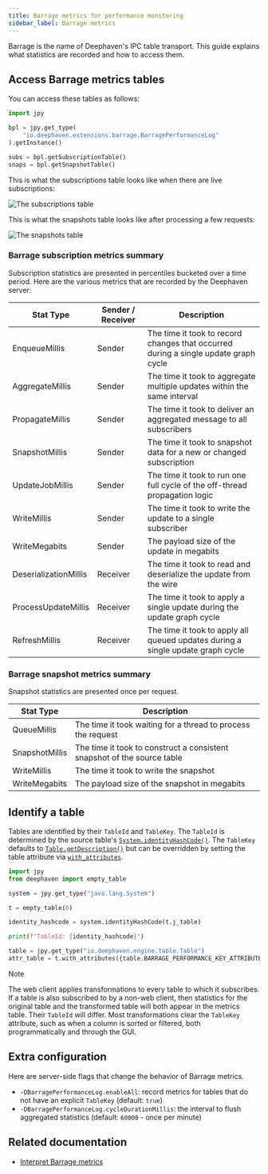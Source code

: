 ```yaml
---
title: Barrage metrics for performance monitoring
sidebar_label: Barrage metrics
---
```


Barrage is the name of Deephaven's IPC table transport. This guide explains what statistics are recorded and how to access them.

## Access Barrage metrics tables

You can access these tables as follows:

```python order=null
import jpy

bpl = jpy.get_type(
    "io.deephaven.extensions.barrage.BarragePerformanceLog"
).getInstance()

subs = bpl.getSubscriptionTable()
snaps = bpl.getSnapshotTable()
```

This is what the subscriptions table looks like when there are live subscriptions:

![The subscriptions table](../../assets/how-to/barragePerformance_subscriptions.png)

This is what the snapshots table looks like after processing a few requests:

![The snapshots table](../../assets/how-to/barragePerformance_snapshots.png)

### Barrage subscription metrics summary

Subscription statistics are presented in percentiles bucketed over a time period. Here are the various metrics that are recorded by the Deephaven server:

| Stat Type             | Sender / Receiver | Description                                                                         |
| --------------------- | ----------------- | ----------------------------------------------------------------------------------- |
| EnqueueMillis         | Sender            | The time it took to record changes that occurred during a single update graph cycle |
| AggregateMillis       | Sender            | The time it took to aggregate multiple updates within the same interval             |
| PropagateMillis       | Sender            | The time it took to deliver an aggregated message to all subscribers                |
| SnapshotMillis        | Sender            | The time it took to snapshot data for a new or changed subscription                 |
| UpdateJobMillis       | Sender            | The time it took to run one full cycle of the off-thread propagation logic          |
| WriteMillis           | Sender            | The time it took to write the update to a single subscriber                         |
| WriteMegabits         | Sender            | The payload size of the update in megabits                                          |
| DeserializationMillis | Receiver          | The time it took to read and deserialize the update from the wire                   |
| ProcessUpdateMillis   | Receiver          | The time it took to apply a single update during the update graph cycle             |
| RefreshMillis         | Receiver          | The time it took to apply all queued updates during a single update graph cycle     |

### Barrage snapshot metrics summary

Snapshot statistics are presented once per request.

| Stat Type      | Description                                                             |
| -------------- | ----------------------------------------------------------------------- |
| QueueMillis    | The time it took waiting for a thread to process the request            |
| SnapshotMillis | The time it took to construct a consistent snapshot of the source table |
| WriteMillis    | The time it took to write the snapshot                                  |
| WriteMegabits  | The payload size of the snapshot in megabits                            |

## Identify a table

Tables are identified by their `TableId` and `TableKey`. The `TableId` is determined by the source table's [`System.identityHashCode()`](https://docs.oracle.com/en/java/javase/21/docs/api/java.base/java/lang/System.html#identityHashCode(java.lang.Object)). The `TableKey` defaults to [`Table.getDescription()`](https://deephaven.io/core/javadoc/io/deephaven/engine/table/Table.html#getDescription()) but can be overridden by setting the table attribute via [`with_attributes`](/core/pydoc/code/deephaven.table.html#deephaven.table.Table.with_attributes).

```python order=t,:log
import jpy
from deephaven import empty_table

system = jpy.get_type("java.lang.System")

t = empty_table(0)

identity_hashcode = system.identityHashCode(t.j_table)

print(f"TableId: {identity_hashcode}")

table = jpy.get_type("io.deephaven.engine.table.Table")
attr_table = t.with_attributes({table.BARRAGE_PERFORMANCE_KEY_ATTRIBUTE: "MyTableKey"})
```

> [!NOTE]
> The web client applies transformations to every table to which it subscribes. If a table is also subscribed to by a non-web client, then statistics for the original table and the transformed table will both appear in the metrics table. Their `TableId` will differ. Most transformations clear the `TableKey` attribute, such as when a column is sorted or filtered, both programmatically and through the GUI.

## Extra configuration

Here are server-side flags that change the behavior of Barrage metrics.

- `-DBarragePerformanceLog.enableAll`: record metrics for tables that do not have an explicit `TableKey` (default: `true`)
- `-DBarragePerformanceLog.cycleDurationMillis`: the interval to flush aggregated statistics (default: `60000` - once per minute)

## Related documentation

- [Interpret Barrage metrics](../../conceptual/barrage-metrics.md)
